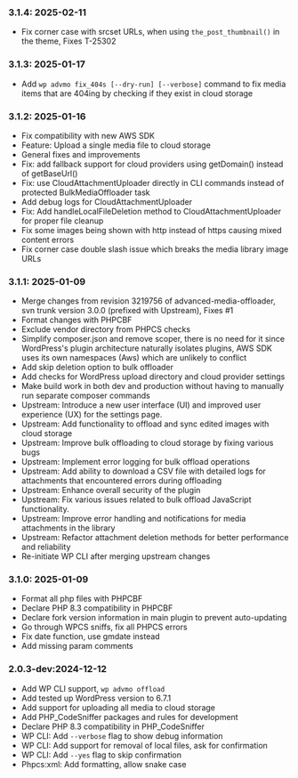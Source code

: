 ### 3.1.4: 2025-02-11

* Fix corner case with srcset URLs, when using `the_post_thumbnail()` in the theme, Fixes T-25302

### 3.1.3: 2025-01-17

* Add `wp advmo fix_404s [--dry-run] [--verbose]` command to fix media items that are 404ing by checking if they exist in cloud storage

### 3.1.2: 2025-01-16

* Fix compatibility with new AWS SDK
* Feature: Upload a single media file to cloud storage
* General fixes and improvements
* Fix: add fallback support for cloud providers using getDomain() instead of getBaseUrl()
* Fix: use CloudAttachmentUploader directly in CLI commands instead of protected BulkMediaOffloader task
* Add debug logs for CloudAttachmentUploader
* Fix: Add handleLocalFileDeletion method to CloudAttachmentUploader for proper file cleanup
* Fix some images being shown with http instead of https causing mixed content errors
* Fix corner case double slash issue which breaks the media library image URLs

### 3.1.1: 2025-01-09

* Merge changes from revision 3219756 of advanced-media-offloader, svn trunk version 3.0.0 (prefixed with Upstream), Fixes #1
* Format changes with PHPCBF
* Exclude vendor directory from PHPCS checks
* Simplify composer.json and remove scoper, there is no need for it since WordPress's plugin architecture naturally isolates plugins, AWS SDK uses its own namespaces (Aws\) which are unlikely to conflict
* Add skip deletion option to bulk offloader
* Add checks for WordPress upload directory and cloud provider settings
* Make build work in both dev and production without having to manually run separate composer commands
* Upstream: Introduce a new user interface (UI) and improved user experience (UX) for the settings page.
* Upstream: Add functionality to offload and sync edited images with cloud storage
* Upstream: Improve bulk offloading to cloud storage by fixing various bugs
* Upstream: Implement error logging for bulk offload operations
* Upstream: Add ability to download a CSV file with detailed logs for attachments that encountered errors during offloading
* Upstream: Enhance overall security of the plugin
* Upstream: Fix various issues related to bulk offload JavaScript functionality.
* Upstream: Improve error handling and notifications for media attachments in the library
* Upstream: Refactor attachment deletion methods for better performance and reliability
* Re-initiate WP CLI after merging upstream changes

### 3.1.0: 2025-01-09

* Format all php files with PHPCBF
* Declare PHP 8.3 compatibility in PHPCBF
* Declare fork version information in main plugin to prevent auto-updating
* Go through WPCS sniffs, fix all PHPCS errors
* Fix date function, use gmdate instead
* Add missing param comments

### 2.0.3-dev:2024-12-12

* Add WP CLI support, `wp advmo offload`
* Add tested up WordPress version to 6.7.1
* Add support for uploading all media to cloud storage
* Add PHP_CodeSniffer packages and rules for development
* Declare PHP 8.3 compatibility in PHP_CodeSniffer
* WP CLI: Add `--verbose` flag to show debug information
* WP CLI: Add support for removal of local files, ask for confirmation
* WP CLI: Add `--yes` flag to skip confirmation
* Phpcs:xml: Add formatting, allow snake case